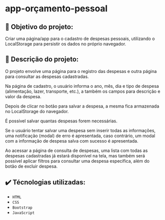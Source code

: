 # app-orçamento-pessoal

## :dart: Objetivo do projeto:

Criar uma página/app para o cadastro de despesas pessoais, utilizando o LocalStorage para persistir os dados no próprio navegador.

## :receipt: Descrição do projeto:

O projeto envolve uma página para o registro das despesas e outra página para consultar as despesas cadastradas.

Na página de cadastro, o usuário informa o ano, mês, dia e tipo de despesa (alimentação, lazer, transporte, etc.), a também os campos para descrição e valor da despesa.

Depois de clicar no botão para salvar a despesa, a mesma fica armazenada no LocalStorage do navegador.

É possível salvar quantas despesas forem necessárias.

Se o usuário tentar salvar uma despesa sem inserir todas as informações, uma notificação (modal) de erro é apresentada, caso contrário, um modal com a informação de despesa salva com sucesso é apresentada.

Ao acessar a página de consulta de despesas, uma lista com todas as despesas cadastradas já estará disponível na tela, mas também será possível aplicar filtros para consultar uma despesa específica, além do botão de excluir despesa.

## :heavy_check_mark: Técnologias utilizadas:

- `HTML`
- `CSS`
- `Bootstrap`
- `JavaScript`
